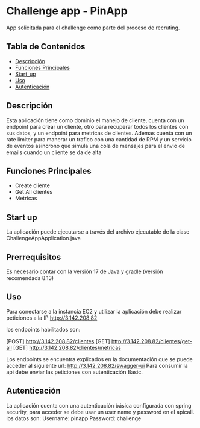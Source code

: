 # Challenge app - PinApp

App solicitada para el challenge como parte del proceso de recruting.

## Tabla de Contenidos

- [Descripción](#descripción)
- [Funciones Principales](#funciones-principales)
- [Start_up](#start-up)
- [Uso](#uso)
- [Autenticación](#autenticación)

## Descripción

Esta aplicación tiene como dominio el manejo de cliente, cuenta con un endpoint para crear un cliente, otro para recuperar
todos los clientes con sus datos, y un endpoint para metricas de clientes. Ademas cuenta con un rate limiter para manerar un trafico
con una cantidad de RPM y un servicio de eventos asincrono que simula una cola de mensajes para el envio de emails cuando
un cliente se da de alta

## Funciones Principales

* Create cliente 
* Get All clientes
* Metricas

## Start up
La aplicación puede ejecutarse a través del archivo ejecutable de la clase ChallengeAppApplication.java

## Prerrequisitos
Es necesario contar con la versión 17 de Java y gradle (versión recomendada 8.13)

## Uso
Para conectarse a la instancia EC2 y utilizar la aplicación debe realizar peticiones a la IP http://3.142.208.82

los endpoints habilitados son:

[POST] http://3.142.208.82/clientes
[GET] http://3.142.208.82/clientes/get-all
[GET] http://3.142.208.82/clientes/metricas

Los endpoints se encuentra explicados en la documentación que se puede acceder al siguiente url: http://3.142.208.82/swagger-ui
Para consumir la api debe enviar las peticiones con autenticación Basic.

## Autenticación
La aplicación cuenta con una autenticación básica configurada con spring security, para acceder se debe usar
un user name y password en el apicall. los datos son:
Username: pinapp
Password: challenge